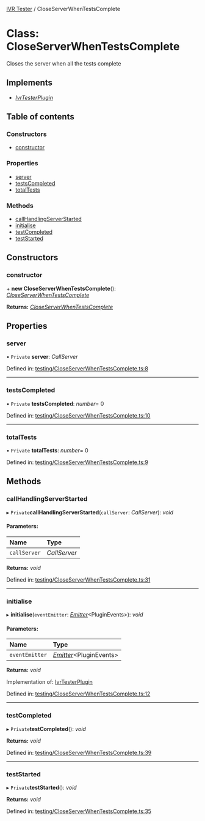 [IVR Tester](../README.md) / CloseServerWhenTestsComplete

# Class: CloseServerWhenTestsComplete

Closes the server when all the tests complete

## Implements

* [*IvrTesterPlugin*](../interfaces/ivrtesterplugin.md)

## Table of contents

### Constructors

- [constructor](closeserverwhentestscomplete.md#constructor)

### Properties

- [server](closeserverwhentestscomplete.md#server)
- [testsCompleted](closeserverwhentestscomplete.md#testscompleted)
- [totalTests](closeserverwhentestscomplete.md#totaltests)

### Methods

- [callHandlingServerStarted](closeserverwhentestscomplete.md#callhandlingserverstarted)
- [initialise](closeserverwhentestscomplete.md#initialise)
- [testCompleted](closeserverwhentestscomplete.md#testcompleted)
- [testStarted](closeserverwhentestscomplete.md#teststarted)

## Constructors

### constructor

\+ **new CloseServerWhenTestsComplete**(): [*CloseServerWhenTestsComplete*](closeserverwhentestscomplete.md)

**Returns:** [*CloseServerWhenTestsComplete*](closeserverwhentestscomplete.md)

## Properties

### server

• `Private` **server**: *CallServer*

Defined in: [testing/CloseServerWhenTestsComplete.ts:8](https://github.com/SketchingDev/ivr-tester/blob/d22226c/packages/ivr-tester/src/testing/CloseServerWhenTestsComplete.ts#L8)

___

### testsCompleted

• `Private` **testsCompleted**: *number*= 0

Defined in: [testing/CloseServerWhenTestsComplete.ts:10](https://github.com/SketchingDev/ivr-tester/blob/d22226c/packages/ivr-tester/src/testing/CloseServerWhenTestsComplete.ts#L10)

___

### totalTests

• `Private` **totalTests**: *number*= 0

Defined in: [testing/CloseServerWhenTestsComplete.ts:9](https://github.com/SketchingDev/ivr-tester/blob/d22226c/packages/ivr-tester/src/testing/CloseServerWhenTestsComplete.ts#L9)

## Methods

### callHandlingServerStarted

▸ `Private`**callHandlingServerStarted**(`callServer`: *CallServer*): *void*

#### Parameters:

Name | Type |
:------ | :------ |
`callServer` | *CallServer* |

**Returns:** *void*

Defined in: [testing/CloseServerWhenTestsComplete.ts:31](https://github.com/SketchingDev/ivr-tester/blob/d22226c/packages/ivr-tester/src/testing/CloseServerWhenTestsComplete.ts#L31)

___

### initialise

▸ **initialise**(`eventEmitter`: [*Emitter*](../interfaces/emitter.md)<PluginEvents\>): *void*

#### Parameters:

Name | Type |
:------ | :------ |
`eventEmitter` | [*Emitter*](../interfaces/emitter.md)<PluginEvents\> |

**Returns:** *void*

Implementation of: [IvrTesterPlugin](../interfaces/ivrtesterplugin.md)

Defined in: [testing/CloseServerWhenTestsComplete.ts:12](https://github.com/SketchingDev/ivr-tester/blob/d22226c/packages/ivr-tester/src/testing/CloseServerWhenTestsComplete.ts#L12)

___

### testCompleted

▸ `Private`**testCompleted**(): *void*

**Returns:** *void*

Defined in: [testing/CloseServerWhenTestsComplete.ts:39](https://github.com/SketchingDev/ivr-tester/blob/d22226c/packages/ivr-tester/src/testing/CloseServerWhenTestsComplete.ts#L39)

___

### testStarted

▸ `Private`**testStarted**(): *void*

**Returns:** *void*

Defined in: [testing/CloseServerWhenTestsComplete.ts:35](https://github.com/SketchingDev/ivr-tester/blob/d22226c/packages/ivr-tester/src/testing/CloseServerWhenTestsComplete.ts#L35)
